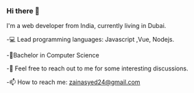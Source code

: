 ### Hi there 👋




I'm a web developer from India, currently living in Dubai. 

-💻 Lead programming languages: Javascript ,Vue, Nodejs.

-🏫Bachelor in Computer Science 

-💬 Feel free to reach out to me for some interesting discussions.

-📫 How to reach me: zainasyed24@gmail.com


